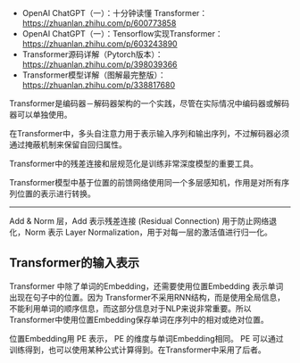 
- OpenAI ChatGPT（一）：十分钟读懂 Transformer：https://zhuanlan.zhihu.com/p/600773858
- OpenAI ChatGPT（一）：Tensorflow实现Transformer：https://zhuanlan.zhihu.com/p/603243890
- Transformer源码详解（Pytorch版本）：https://zhuanlan.zhihu.com/p/398039366
- Transformer模型详解（图解最完整版）：https://zhuanlan.zhihu.com/p/338817680








Transformer是编码器－解码器架构的一个实践，尽管在实际情况中编码器或解码器可以单独使用。

在Transformer中，多头自注意力用于表示输入序列和输出序列，不过解码器必须通过掩蔽机制来保留自回归属性。

Transformer中的残差连接和层规范化是训练非常深度模型的重要工具。

Transformer模型中基于位置的前馈网络使用同一个多层感知机，作用是对所有序列位置的表示进行转换。




---
Add & Norm 层，Add 表示残差连接 (Residual Connection) 用于防止网络退化，Norm 表示 Layer Normalization，用于对每一层的激活值进行归一化。




## Transformer的输入表示

Transformer 中除了单词的Embedding，还需要使用位置Embedding 表示单词出现在句子中的位置。因为 Transformer不采用RNN结构，而是使用全局信息，不能利用单词的顺序信息，而这部分信息对于NLP来说非常重要。所以Transformer中使用位置Embedding保存单词在序列中的相对或绝对位置。


位置Embedding用 PE 表示，  PE 的维度与单词Embedding相同。 PE 可以通过训练得到，也可以使用某种公式计算得到。在Transformer中采用了后者。








